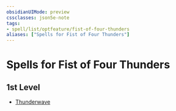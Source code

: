 ```yaml
---
obsidianUIMode: preview
cssclasses: json5e-note
tags:
- spell/list/optfeature/fist-of-four-thunders
aliases: ["Spells for Fist of Four Thunders"]
---
```

# Spells for Fist of Four Thunders

## 1st Level

- [Thunderwave](thunderwave "PHB")